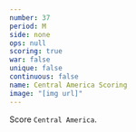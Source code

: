 ```yaml
---
number: 37
period: M
side: none
ops: null
scoring: true
war: false
unique: false
continuous: false
name: Central America Scoring
image: "[img url]"
---
```

Score `Central America`.

